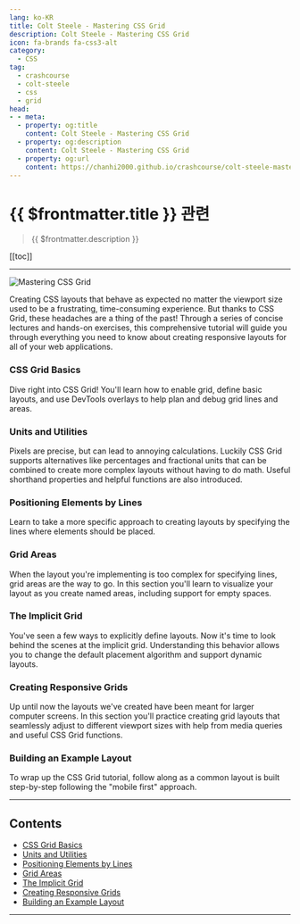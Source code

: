 ```yaml
---
lang: ko-KR
title: Colt Steele - Mastering CSS Grid
description: Colt Steele - Mastering CSS Grid
icon: fa-brands fa-css3-alt
category:
  - CSS
tag: 
  - crashcourse
  - colt-steele
  - css
  - grid
head:
- - meta:
  - property: og:title
    content: Colt Steele - Mastering CSS Grid
  - property: og:description
    content: Colt Steele - Mastering CSS Grid
  - property: og:url
    content: https://chanhi2000.github.io/crashcourse/colt-steele-mastering-css-grid/
---
```


# {{ $frontmatter.title }} 관련

> {{ $frontmatter.description }}

[[toc]]

---

![Mastering CSS Grid](https://www.coltsteele.com/_next/image?url=https%3A%2F%2Fres.cloudinary.com%2Fdwppkb069%2Fimage%2Fupload%2Fv1684239486%2Fcss-grid-tutorial_dfsfgn.png&w=1080&q=100)

Creating CSS layouts that behave as expected no matter the viewport size used to be a frustrating, time-consuming experience. But thanks to CSS Grid, these headaches are a thing of the past! Through a series of concise lectures and hands-on exercises, this comprehensive tutorial will guide you through everything you need to know about creating responsive layouts for all of your web applications.

### CSS Grid Basics

Dive right into CSS Grid! You'll learn how to enable grid, define basic layouts, and use DevTools overlays to help plan and debug grid lines and areas.

### Units and Utilities

Pixels are precise, but can lead to annoying calculations. Luckily CSS Grid supports alternatives like percentages and fractional units that can be combined to create more complex layouts without having to do math. Useful shorthand properties and helpful functions are also introduced.

### Positioning Elements by Lines

Learn to take a more specific approach to creating layouts by specifying the lines where elements should be placed.

### Grid Areas

When the layout you're implementing is too complex for specifying lines, grid areas are the way to go. In this section you'll learn to visualize your layout as you create named areas, including support for empty spaces.

### The Implicit Grid

You've seen a few ways to explicitly define layouts. Now it's time to look behind the scenes at the implicit grid. Understanding this behavior allows you to change the default placement algorithm and support dynamic layouts.

### Creating Responsive Grids

Up until now the layouts we've created have been meant for larger computer screens. In this section you'll practice creating grid layouts that seamlessly adjust to different viewport sizes with help from media queries and useful CSS Grid functions.

### Building an Example Layout

To wrap up the CSS Grid tutorial, follow along as a common layout is built step-by-step following the "mobile first" approach.

---

## Contents

- [CSS Grid Basics](01-css-grid-basics.md)
- [Units and Utilities](02-units-and-utilities.md)
- [Positioning Elements by Lines](03-positioning-elements-by-lines.md)
- [Grid Areas](04-grid-areas.md)
- [The Implicit Grid](05-the-implicit-grid.md)
- [Creating Responsive Grids](06-creating-responsive-grids.md)
- [Building an Example Layout](07-building-an-example-layout.md)

---

<TagLinks />